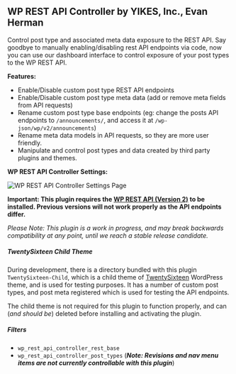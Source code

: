 ## WP REST API Controller by YIKES, Inc., Evan Herman

Control post type and associated meta data exposure to the REST API. Say goodbye to manually enabling/disabling rest API endpoints via code, now you can use our dashboard interface to control exposure of your post types to the WP REST API.

**Features:**
* Enable/Disable custom post type REST API endpoints
* Enable/Disable custom post type meta data (add or remove meta fields from API requests)
* Rename custom post type base endpoints (eg: change the posts API endpoints to `/announcements/`, and access it at `/wp-json/wp/v2/announcements`)
* Rename meta data models in API requests, so they are more user friendly.
* Manipulate and control post types and data created by third party plugins and themes.

<strong>WP REST API Controller Settings:</strong>

![WP REST API Controller Settings Page](https://cldup.com/DVYcj6g3RO.png)

<strong>Important: This plugin requires the [WP REST API (Version 2)](https://wordpress.org/plugins/rest-api/) to be installed. Previous versions will not work properly as the API endpoints differ.</strong>

<em>Please Note: This plugin is a work in progress, and may break backwards compatibility at any point, until we reach a stable release candidate.</em>

##### TwentySixteen Child Theme

During development, there is a directory bundled with this plugin `TwentySixteen-Child`, which is a child theme of [TwentySixteen](https://wordpress.org/themes/twentysixteen/) WordPress theme, and is used for testing purposes. It has a number of custom post types, and post meta registered which is used for testing the API endpoints.

The child theme is not required for this plugin to function properly, and can (<em>and should be</em>) deleted before installing and activating the plugin.

##### Filters

* `wp_rest_api_controller_rest_base`
* `wp_rest_api_controller_post_types` (***Note: Revisions and nav menu items are not currently controllable with this plugin***)
